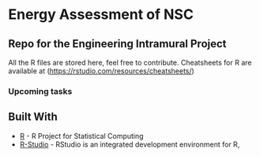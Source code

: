 # Energy Assessment of NSC

## Repo for the Engineering Intramural Project

All the R files are stored here, feel free to contribute. Cheatsheets for R are available at (https://rstudio.com/resources/cheatsheets/)  


### Upcoming tasks



## Built With

* [R](https://www.r-project.org/) - R Project for Statistical Computing
* [R-Studio](https://rstudio.com//) - RStudio is an integrated development environment for R,

